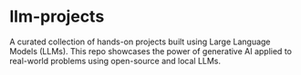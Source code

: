 # llm-projects
A curated collection of hands-on projects built using Large Language Models (LLMs). This repo showcases the power of generative AI applied to real-world problems using open-source and local LLMs.
